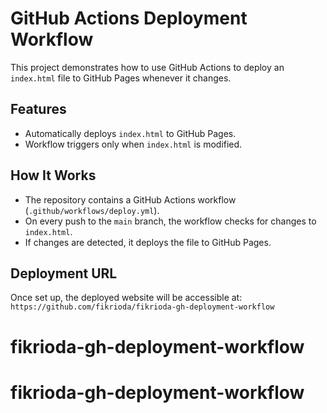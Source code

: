 # GitHub Actions Deployment Workflow

This project demonstrates how to use GitHub Actions to deploy an `index.html` file to GitHub Pages whenever it changes.

## Features

- Automatically deploys `index.html` to GitHub Pages.
- Workflow triggers only when `index.html` is modified.

## How It Works

- The repository contains a GitHub Actions workflow (`.github/workflows/deploy.yml`).
- On every push to the `main` branch, the workflow checks for changes to `index.html`.
- If changes are detected, it deploys the file to GitHub Pages.

## Deployment URL

Once set up, the deployed website will be accessible at:
`https://github.com/fikrioda/fikrioda-gh-deployment-workflow`

# fikrioda-gh-deployment-workflow
# fikrioda-gh-deployment-workflow
